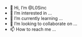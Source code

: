 - 👋 Hi, I’m @L0Sinc
- 👀 I’m interested in ...
- 🌱 I’m currently learning ...
- 💞️ I’m looking to collaborate on ...
- 📫 How to reach me ...

<!---
L0Sinc/L0Sinc is a ✨ special ✨ repository because its `README.md` (this file) appears on your GitHub profile.
You can click the Preview link to take a look at your changes.
--->
